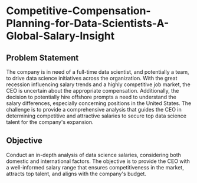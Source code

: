 # Competitive-Compensation-Planning-for-Data-Scientists-A-Global-Salary-Insight

## Problem Statement
The company is in need of a full-time data scientist, and potentially a team, to drive data science initiatives across the organization. With the great recession influencing salary trends and a highly competitive job market, the CEO is uncertain about the appropriate compensation. Additionally, the decision to potentially hire offshore prompts a need to understand the salary differences, especially concerning positions in the United States. The challenge is to provide a comprehensive analysis that guides the CEO in determining competitive and attractive salaries to secure top data science talent for the company's expansion.

## Objective
Conduct an in-depth analysis of data science salaries, considering both domestic and international factors. The objective is to provide the CEO with a well-informed salary range that ensures competitiveness in the market, attracts top talent, and aligns with the company's budget.
